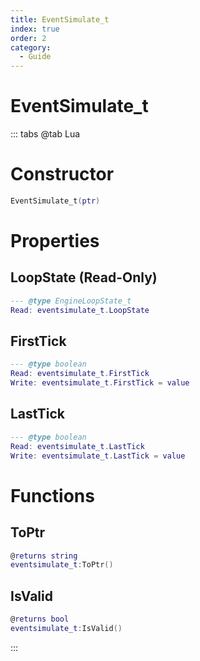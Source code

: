 ```yaml
---
title: EventSimulate_t
index: true
order: 2
category:
  - Guide
---
```


# EventSimulate_t

::: tabs
@tab Lua
# Constructor
```lua
EventSimulate_t(ptr)
```
# Properties
## LoopState (Read-Only)
```lua
--- @type EngineLoopState_t
Read: eventsimulate_t.LoopState
```
## FirstTick 
```lua
--- @type boolean
Read: eventsimulate_t.FirstTick
Write: eventsimulate_t.FirstTick = value
```
## LastTick 
```lua
--- @type boolean
Read: eventsimulate_t.LastTick
Write: eventsimulate_t.LastTick = value
```
# Functions
## ToPtr
```lua
@returns string
eventsimulate_t:ToPtr()
```
## IsValid
```lua
@returns bool
eventsimulate_t:IsValid()
```

:::